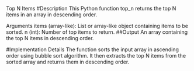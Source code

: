 Top N Items
#Description
This Python function top_n returns the top N items in an array in descending order.


Arguments
items (array-like): List or array-like object containing items to be sorted.
n (int): Number of top items to return.
##Output
An array containing the top N items in descending order.


#Implementation Details
The function sorts the input array in ascending order using bubble sort algorithm. It then extracts the top N items from the sorted array and returns them in descending order.